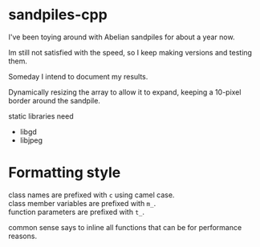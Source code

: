 # sandpiles-cpp

I've been toying around with Abelian sandpiles for about a year now. 

Im still not satisfied with the speed, so I keep making versions and testing them.

Someday I intend to document my results. 

Dynamically resizing the array to allow it to expand, keeping a 10-pixel border around the sandpile.

static libraries need
- libgd 
- libjpeg




# Formatting style
class names are prefixed with `c` using camel case.  
class member variables are prefixed with `m_`.  
function parameters are prefixed with `t_`.   

common sense says to inline all functions that can be for performance reasons.  